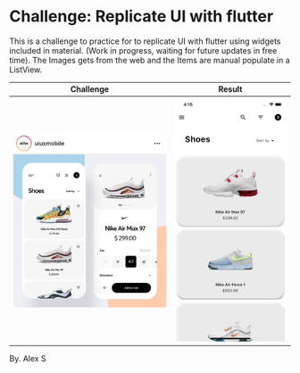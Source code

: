 # Challenge: Replicate UI with flutter

This is a challenge to practice for to replicate UI with flutter using widgets included in material. (Work in progress, waiting for future updates in free time). The Images gets from the web and the Items are manual populate in a ListView.


Challenge            |  Result
:-------------------------:|:-------------------------:
<img src="https://raw.githubusercontent.com/alexs/flutter_challenge_shoes_ui/main/ChallengeInspire.jpeg" alt="challenge" width="400"/>  |  <img src="https://raw.githubusercontent.com/alexs/flutter_challenge_shoes_ui/main/result.png" alt="result" width="300"/>


By. Alex S
